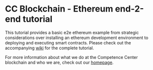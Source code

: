 # CC Blockchain - Ethereum end-2-end tutorial
This tutorial provides a basic e2e ethereum example from strategic considerations over installing an ethereum development environment to deploying and executing smart contracts. Please check out the accompanying [wiki](https://github.com/michaelmaxfischbach/ethereum-e2e-tutorial/wiki) for the complete tutorial.

For more information about what we do at the Competence Center blockchain and who we are, check out our [homepage](http://cc-blockchain.com).
